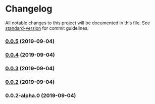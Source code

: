 # Changelog

All notable changes to this project will be documented in this file. See [standard-version](https://github.com/conventional-changelog/standard-version) for commit guidelines.

### [0.0.5](https://github.com/j05u3/fenwick-tree-redis/compare/v0.0.4...v0.0.5) (2019-09-04)



### [0.0.4](https://github.com/j05u3/fenwick-tree-redis/compare/v0.0.3...v0.0.4) (2019-09-04)



### [0.0.3](https://github.com/j05u3/fenwick-tree-redis/compare/v0.0.2...v0.0.3) (2019-09-04)



### [0.0.2](https://github.com/j05u3/fenwick-tree-redis/compare/v0.0.2-alpha.0...v0.0.2) (2019-09-04)



### 0.0.2-alpha.0 (2019-09-04)
